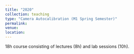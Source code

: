 ```yaml
---
title: "2020"
collection: teaching
type: "Camera Autocalibration (M1 Spring Semester)"
permalink: 
venue: 
location: 
---
```


18h course consisting of lectures (8h) and lab sessions (10h). 

